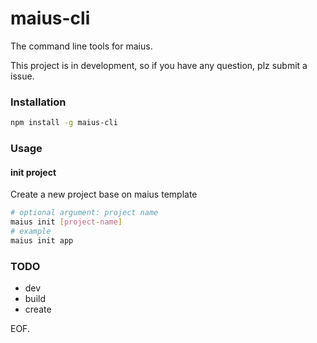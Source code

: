 # maius-cli

The command line tools for maius.

This project is in development, so if you have any question, plz submit a issue.

### Installation

```bash
npm install -g maius-cli
```

### Usage

#### init project

Create a new project base on maius template

```bash
# optional argument: project name
maius init [project-name]
# example
maius init app
```

### TODO

* dev
* build
* create



EOF.
